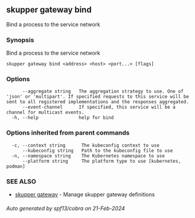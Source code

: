 ## skupper gateway bind

Bind a process to the service network

### Synopsis

Bind a process to the service network

```
skupper gateway bind <address> <host> <port...> [flags]
```

### Options

```
      --aggregate string   The aggregation strategy to use. One of 'json' or 'multipart'. If specified requests to this service will be sent to all registered implementations and the responses aggregated.
      --event-channel      If specified, this service will be a channel for multicast events.
  -h, --help               help for bind
```

### Options inherited from parent commands

```
  -c, --context string      The kubeconfig context to use
      --kubeconfig string   Path to the kubeconfig file to use
  -n, --namespace string    The Kubernetes namespace to use
      --platform string     The platform type to use [kubernetes, podman]
```

### SEE ALSO

* [skupper gateway](skupper_gateway.md)	 - Manage skupper gateway definitions

###### Auto generated by spf13/cobra on 21-Feb-2024
